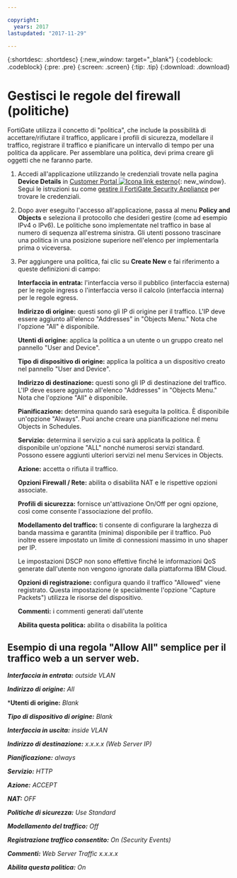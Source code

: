 ```yaml
---

copyright:
  years: 2017
lastupdated: "2017-11-29"

---
```


{:shortdesc: .shortdesc}
{:new_window: target="_blank"}
{:codeblock: .codeblock}
{:pre: .pre}
{:screen: .screen}
{:tip: .tip}
{:download: .download}

# Gestisci le regole del firewall (politiche)

FortiGate utilizza il concetto di "politica", che include la possibilità di accettare/rifiutare il traffico, applicare i profili di sicurezza, modellare il traffico, registrare il traffico e pianificare un intervallo di tempo per una politica da applicare. Per assemblare una politica, devi prima creare gli oggetti che ne faranno parte. 

1. Accedi all'applicazione utilizzando le credenziali trovate nella pagina **Device Details** in [Customer Portal ![Icona link esterno](../../icons/launch-glyph.svg "Icona link esterno")](https://control.softlayer.com/){: new_window}. Segui le istruzioni su come [gestire il FortiGate Security Appliance](managing-fsa.html) per trovare le credenziali.
2. Dopo aver eseguito l'accesso all'applicazione, passa al menu **Policy and Objects** e seleziona il protocollo che desideri gestire (come ad esempio IPv4 o IPv6). Le politiche sono implementate nel traffico in base al numero di sequenza all'estrema sinistra. Gli utenti possono trascinare una politica in una posizione superiore nell'elenco per implementarla prima o viceversa.
3. Per aggiungere una politica, fai clic su **Create New** e fai riferimento a queste definizioni di campo:

    **Interfaccia in entrata:** l'interfaccia verso il pubblico (interfaccia esterna) per le regole ingress o l'interfaccia verso il calcolo (interfaccia interna) per le regole egress.

    **Indirizzo di origine:** questi sono gli IP di origine per il traffico. L'IP deve essere aggiunto all'elenco "Addresses" in "Objects Menu." Nota che l'opzione "All" è disponibile.

    **Utenti di origine:** applica la politica a un utente o un gruppo creato nel pannello "User and Device".

    **Tipo di dispositivo di origine:** applica la politica a un dispositivo creato nel pannello "User and Device".

    **Indirizzo di destinazione:** questi sono gli IP di destinazione del traffico. L'IP deve essere aggiunto all'elenco "Addresses" in "Objects Menu." Nota che l'opzione "All" è disponibile.

    **Pianificazione:** determina quando sarà eseguita la politica. È disponibile un'opzione "Always". Puoi anche creare una pianificazione nel menu Objects in Schedules.

    **Servizio:** determina il servizio a cui sarà applicata la politica. È disponibile un'opzione "ALL" nonché numerosi servizi standard. Possono essere aggiunti ulteriori servizi nel menu Services in Objects.

    **Azione:** accetta o rifiuta il traffico. 

    **Opzioni Firewall / Rete:** abilita o disabilita NAT e le rispettive opzioni associate.

    **Profili di sicurezza:** fornisce un'attivazione On/Off per ogni opzione, così come consente l'associazione del profilo.

    **Modellamento del traffico:** ti consente di configurare la larghezza di banda massima e garantita (minima) disponibile per il traffico. Può inoltre essere impostato un limite di connessioni massimo in uno shaper per IP. 

    Le impostazioni DSCP non sono effettive finché le informazioni QoS generate dall'utente non vengono ignorate dalla piattaforma IBM Cloud.

    **Opzioni di registrazione:** configura quando il traffico "Allowed" viene registrato. Questa impostazione (e specialmente l'opzione "Capture Packets") utilizza le risorse del dispositivo.

    **Commenti:** i commenti generati dall'utente

    **Abilita questa politica:** abilita o disabilita la politica

## Esempio di una regola "Allow All" semplice per il traffico web a un server web.

***Interfaccia in entrata:*** *outside VLAN*

***Indirizzo di origine:*** *All*

***Utenti di origine:** *Blank*

***Tipo di dispositivo di origine:*** *Blank*

***Interfaccia in uscita:*** *inside VLAN*

***Indirizzo di destinazione:*** *x.x.x.x (Web Server IP)*

***Pianificazione:*** *always*

***Servizio:*** *HTTP*

***Azione:*** *ACCEPT*

***NAT:*** *OFF*

***Politiche di sicurezza:*** *Use Standard*

***Modellamento del traffico:*** *Off*

***Registrazione traffico consentito:*** *On (Security Events)*

***Commenti:*** *Web Server Traffic x.x.x.x*

***Abilita questa politica:*** *On*
